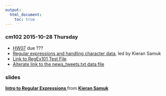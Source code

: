 ```yaml
---
output:
  html_document:
    toc: true
---
```


### cm102 2015-10-28 Thursday

  * [HW07](hw07_data-wrangling-grand-finale.html) due ???
  * [Regular expressions and handling character data](block027_regular-expressions.html), led by Kieran Samuk
  * [Link to RegEx101 Test File](https://regex101.com/r/gZ2uW4/2)
  * [Alterate link to the news_tweets.txt data file](regex_files/news_tweets.txt)

### slides

<script async class="speakerdeck-embed" data-id="b1efa8fafa73417aabe49a020b9e63a7" data-ratio="1.33333333333333" src="//speakerdeck.com/assets/embed.js"></script> <div style="margin-bottom:5px"> <strong> <a href="https://speakerdeck.com/ksamuk/ubc-stat545-2015-cm103-introduction-to-regular-expressions" target="_blank">Intro to Regular Expressions </a> </strong> from <strong><a href="https://speakerdeck.com/ksamuk" target="_blank">Kieran Samuk</a></strong> </div>
